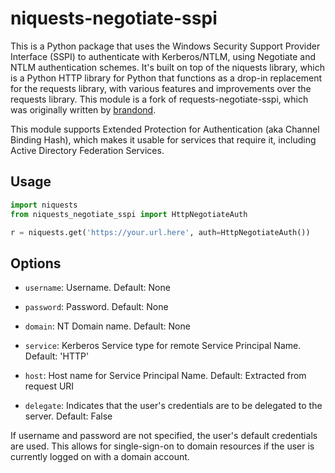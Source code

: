 niquests-negotiate-sspi
=======================

This is a Python package that uses the Windows Security Support Provider Interface (SSPI) to authenticate with Kerberos/NTLM, using Negotiate and NTLM authentication schemes. It's built on top of the niquests library, which is a Python HTTP library for Python that functions as a drop-in replacement for the requests library, with various features and improvements over the requests library.
This module is a fork of requests-negotiate-sspi, which was originally written by [brandond](https://github.com/brandond/requests-negotiate-sspi).

This module supports Extended Protection for Authentication (aka Channel Binding Hash), which makes it usable for services that require it, including Active Directory Federation Services.

Usage
-----

```python
import niquests
from niquests_negotiate_sspi import HttpNegotiateAuth

r = niquests.get('https://your.url.here', auth=HttpNegotiateAuth())
```

Options
-------

  - `username`: Username.
    Default: None

  - `password`: Password.
    Default: None

  - `domain`: NT Domain name.
    Default: None

  - `service`: Kerberos Service type for remote Service Principal
    Name.
    Default: 'HTTP'

  - `host`: Host name for Service Principal Name.
    Default: Extracted from request URI

  - `delegate`: Indicates that the user's credentials are to be delegated to the server.
    Default: False


If username and password are not specified, the user's default credentials are used. This allows for single-sign-on to domain resources if the user is currently logged on with a domain account.
